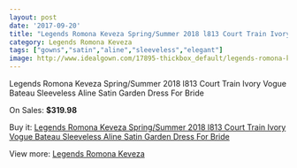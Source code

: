 ```yaml
---
layout: post
date: '2017-09-20'
title: "Legends Romona Keveza Spring/Summer 2018 l813 Court Train Ivory Vogue Bateau Sleeveless Aline Satin Garden Dress For Bride"
category: Legends Romona Keveza
tags: ["gowns","satin","aline","sleeveless","elegant"]
image: http://www.idealgown.com/17895-thickbox_default/legends-romona-keveza-spring-summer-2018-l813-court-train-ivory-vogue-bateau-sleeveless-aline-satin-garden-dress-for-bride.jpg
---
```

Legends Romona Keveza Spring/Summer 2018 l813 Court Train Ivory Vogue Bateau Sleeveless Aline Satin Garden Dress For Bride

On Sales: **$319.98**
<a href="https://www.idealgown.com/en/legends-romona-keveza/6943-legends-romona-keveza-spring-summer-2018-l813-court-train-ivory-vogue-bateau-sleeveless-aline-satin-garden-dress-for-bride.html"><amp-img layout="responsive" width="600" height="600" src="//www.idealgown.com/17895-thickbox_default/legends-romona-keveza-spring-summer-2018-l813-court-train-ivory-vogue-bateau-sleeveless-aline-satin-garden-dress-for-bride.jpg" alt="Legends Romona Keveza Spring/Summer 2018 l813 Court Train Ivory Vogue Bateau Sleeveless Aline Satin Garden Dress For Bride 0" /></a>
<a href="https://www.idealgown.com/en/legends-romona-keveza/6943-legends-romona-keveza-spring-summer-2018-l813-court-train-ivory-vogue-bateau-sleeveless-aline-satin-garden-dress-for-bride.html"><amp-img layout="responsive" width="600" height="600" src="//www.idealgown.com/17896-thickbox_default/legends-romona-keveza-spring-summer-2018-l813-court-train-ivory-vogue-bateau-sleeveless-aline-satin-garden-dress-for-bride.jpg" alt="Legends Romona Keveza Spring/Summer 2018 l813 Court Train Ivory Vogue Bateau Sleeveless Aline Satin Garden Dress For Bride 1" /></a>

Buy it: [Legends Romona Keveza Spring/Summer 2018 l813 Court Train Ivory Vogue Bateau Sleeveless Aline Satin Garden Dress For Bride](https://www.idealgown.com/en/legends-romona-keveza/6943-legends-romona-keveza-spring-summer-2018-l813-court-train-ivory-vogue-bateau-sleeveless-aline-satin-garden-dress-for-bride.html "Legends Romona Keveza Spring/Summer 2018 l813 Court Train Ivory Vogue Bateau Sleeveless Aline Satin Garden Dress For Bride")

View more: [Legends Romona Keveza](https://www.idealgown.com/en/122-legends-romona-keveza "Legends Romona Keveza")